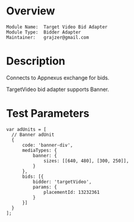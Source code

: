 # Overview

```
Module Name:  Target Video Bid Adapter
Module Type:  Bidder Adapter
Maintainer:   grajzer@gmail.com
```

# Description

Connects to Appnexus exchange for bids.

TargetVideo bid adapter supports Banner.

# Test Parameters
```
var adUnits = [
  // Banner adUnit
  {
      code: 'banner-div',
      mediaTypes: {
          banner: {
              sizes: [[640, 480], [300, 250]],
          }
      },
      bids: [{
          bidder: 'targetVideo',
          params: {
              placementId: 13232361
          }
      }]
  }
];
```
